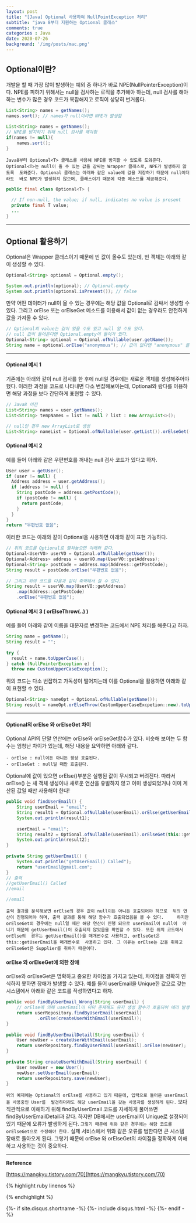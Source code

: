 ```yaml
---
layout: post
title: "[Java] Optional 사용하여 NullPointException 처리"
subtitle: "java 8부터 지원하는 Optional 클래스"
comments: true
categories : Java
date: 2020-07-26
background: '/img/posts/mac.png'
---
```


## Optional이란?

개발을 할 때 가장 많이 발생하는 예외 중 하나가 바로 NPE(NullPointerException)이다. NPE를 
피하기 위해서는 null을 검사하는 로직을 추가해야 하는데, null 검사를 해야하는 변수가 많은 경우 
코드가 복잡해지고 로직이 상당히 번거롭다.

```java
List<String> names = getNames();
names.sort(); // names가 null이라면 NPE가 발생함
 
List<String> names = getNames();
// NPE를 방지하기 위해 null 검사를 해야함
if(names != null){
    names.sort();
}
```

`Java8부터 Optional<T> 클래스를 사용해 NPE를 방지할 수 있도록 도와준다. 
Optional<T>는 null이 올 수 있는 값을 감싸는 Wrapper 클래스로, NPE가 발생하지 않도록 
도와준다. Optional 클래스는 아래와 같은 value에 값을 저장하기 때문에 null이더라도 
바로 NPE가 발생하지 않으며, 클래스이기 때문에 각종 메소드를 제공해준다.`   

```java
public final class Optional<T> {
 
  // If non-null, the value; if null, indicates no value is present
  private final T value;   
  ...
}

```

- - -

## Optional 활용하기 


Optional은 Wrapper 클래스이기 때문에 빈 값이 올수도 있는데, 빈 객체는 아래와 같이 생성할 수 있다.   

```java
Optional<String> optional = Optional.empty();

System.out.println(optional); // Optional.empty
System.out.println(optional.isPresent()); // false
```

만약 어떤 데이터가 null이 올 수 있는 경우에는 해당 값을 Optional로 감싸서 
생성할 수 있다. 그리고 orElse 또는 orElseGet 메소드를 이용해서 값이 없는 경우라도 
안전하게 값을 가져올 수 있다.   

```java
// Optional의 value는 값이 있을 수도 있고 null 일 수도 있다.
// null 값이 들어온다면 Optional.empty이 들어가 있다.   
Optional<String> optional = Optional.ofNullable(user.getName()); 
String name = optional.orElse("anonymous"); // 값이 없다면 "anonymous" 를 리턴
```
- - -   

#### Optional 예시 1

기존에는 아래와 같이 null 검사를 한 후에 null일 경우에는 새로운 객체를 생성해주어야 했다. 
이러한 과정을 코드로 나타내면 다소 번잡해보이는데, Optional<T>와 람다를 이용하면 해당 과정을 
보다 간단하게 표현할 수 있다.   

```java
// Java8 이전
List<String> names = user.getNames();
List<String> tempNames = list != null ? list : new ArrayList<>();

// null인 경우 new ArrayList로 생성 
List<String> nameList = Optional.ofNullable(user.getList()).orElseGet(() -> new ArrayList<>());
```

#### Optional 예시 2

예를 들어 아래와 같은 우편번호를 꺼내는 null 검사 코드가 있다고 하자.   

```java
User user = getUser();
if (user != null) {
  Address address = user.getAddress();
  if (address != null) {
    String postCode = address.getPostCode();
    if (postCode != null) {
      return postCode;
    }
  }
}
return "우편번호 없음";
```

이러한 코드는 아래와 같이 Optional을 사용하면 아래와 같이 표현 가능하다.   

```java
// 위의 코드를 Optional로 펼쳐놓으면 아래와 같다.
Optional<UserVO> userVO = Optional.ofNullable(getUser());
Optional<Address> address = userVO.map(UserVO::getAddress);
Optional<String> postCode = address.map(Address::getPostCode);
String result = postCode.orElse("우편번호 없음");
 
// 그리고 위의 코드를 다음과 같이 축약해서 쓸 수 있다.
String result = userVO.map(UserVO::getAddress)
    .map(Address::getPostCode)
    .orElse("우편번호 없음");

```

#### Optional 예시 3 ( orElseThrow(..) )

예를 들어 아래와 같이 이름을 대문자로 변경하는 코드에서 NPE 처리를 해준다고 하자.   

```java
String name = getName();
String result = "";
 
try {
  result = name.toUpperCase();
} catch (NullPointerException e) {
  throw new CustomUpperCaseException();
```

위의 코드는 다소 번잡하고 가독성이 떨어지는데 이를 Optional을 활용하면 아래와 같이 표현할 수 있다.   

```java
Optional<String> nameOpt = Optional.ofNullable(getName());
String result = nameOpt.orElseThrow(CustomUpperCaseExcpetion::new).toUpperCase();
```


- - -

#### Optional의 orElse 와 orElseGet 차이 

Optional API의 단말 연산에는 orElse와 orElseGet함수가 있다. 비슷해 보이는 두 함수는 
엄청난 차이가 있는데, 해당 내용을 요약하면 아래와 같다.   

`- orElse : null이든 아니든 항상 호출된다.`     
`- orElseGet : null일 때만 호출된다.`    

Optional에 값이 있으면 orElse()부분은 실행된 값이 무시되고 버려진다. 따라서 orElse() 는 새 객체 생성이나 
새로운 연산을 유발하지 않고 이미 생성되었거나 이미 계산된 값일 때만 사용해야 한다!   


```java
public void findUserEmail() {
    String userEmail = "email";
    String result1 = Optional.ofNullable(userEmail).orElse(getUserEmail());
    System.out.println(result1);
 
    userEmail = "email";
    String result2 = Optional.ofNullable(userEmail).orElseGet(this::getUserEmail);
    System.out.println(result2);
}
 
private String getUserEmail() {
    System.out.println("getUserEmail() Called");
    return "userEmail@gmail.com";
}
// 출력
//getUserEmail() Called
//email

//email
```

`출력 결과를 분석해보면 orElse의 경우 값이 null이든 아니든 호출되어야 하므로 
뒤의 연산이 진행되어야 하며, 출력 결과를 통해 해당 함수가 호출되었음을 볼 수 있다.    
하지만 orElseGet의 경우에는 null일 때만 해당 연산이 진행 되므로 userEmail이 null이 
아니기 때문에 getUserEmail()이 호출되지 않았음을 확인할 수 있다. 또한 위의 코드에서 orElse의 
경우는 getUserEmail()을 매개변수로 사용하고, orElseGet은 this::getUserEmail을 매개변수로 
사용하고 있다. 그 이유는 orElse는 값을 취하고 orElseGet은 Supplier를 취하기 때문이다.`   


#### orElse 와 orElseGet에 의한 장애   

orElse와 orElseGet은 명확하고 중요한 차이점을 가지고 있는데, 차이점을 정확히 
인식하지 못하면 장애가 발생할 수 있다. 예를 들어 userEmail을 Unique한 값으로 갖는 
시스템에서 아래와 같은 코드를 작성하였다고 하자.   

```java
public void findByUserEmail_Wrong(String userEmail) {
    // orElse에 의해 userEmail이 이미 존재해도 유저 생성 함수가 호출되어 에러 발생
    return userRepository.findByUserEmail(userEmail)
            .orElse(createUserWithEmail(userEmail));
}
 
public void findByUserEmailDetail(String userEmail) {
    User newUser = createUserWithEmail(userEmail);
    return userRepository.findByUserEmail(userEmail).orElse(newUser);
}
 
private String createUserWithEmail(String userEmail) {
    User newUser = new User();
    newUser.setUserEmail(userEmail);
    return userRepository.save(newUser);
}

```

`위의 예제에는 Optional의 orElse를 사용하고 있기 때문에, 입력으로 들어온 userEmail을 사용중인 User를 
발견하더라도 해당 userEmail을 갖는 사용자를 생성하게 된다.` 보다 직관적으로 이해하기 위해 findByUserEmail 코드를 
자세하게 풀어쓰면 findByUserEmailDetail과 같다. 하지만 DB에서는 userEmail이 Unique로 설정되어 있기 때문에 
오류가 발생하게 된다. `그렇기 때문에 위와 같은 경우에는 해당 코드를 orElseGet으로 수정해야 한다.` 실제 서비스에서 
위와 같은 오류를 범한다면 큰 시스템 장애로 돌아오게 된다. 그렇기 때문에 orElse 와 orElseGet의 차이점을 정확하게 
이해하고 사용하는 것이 중요하다.     


- - -

**Reference**

[https://mangkyu.tistory.com/70](https://mangkyu.tistory.com/70)    

{% highlight ruby linenos %}


{% endhighlight %}


{%- if site.disqus.shortname -%}
    {%- include disqus.html -%}
{%- endif -%}

